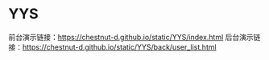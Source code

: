 # YYS
前台演示链接：https://chestnut-d.github.io/static/YYS/index.html
后台演示链接：https://chestnut-d.github.io/static/YYS/back/user_list.html
